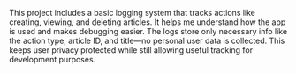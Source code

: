 This project includes a basic logging system that tracks actions like creating, viewing, and deleting articles. It helps me understand how the app is used and makes debugging easier. The logs store only necessary info like the action type, article ID, and title—no personal user data is collected. This keeps user privacy protected while still allowing useful tracking for development purposes.
